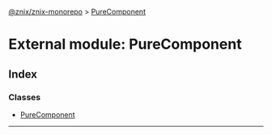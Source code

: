 [@znix/znix-monorepo](../README.md) > [PureComponent](../modules/purecomponent.md)

# External module: PureComponent

## Index

### Classes

* [PureComponent](../classes/purecomponent.purecomponent-1.md)

---


